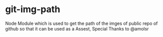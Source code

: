 # git-img-path
Node Module which is used to get the path of the imges of public repo of github so that it can be used as a Assest, Special Thanks to @amolsr
